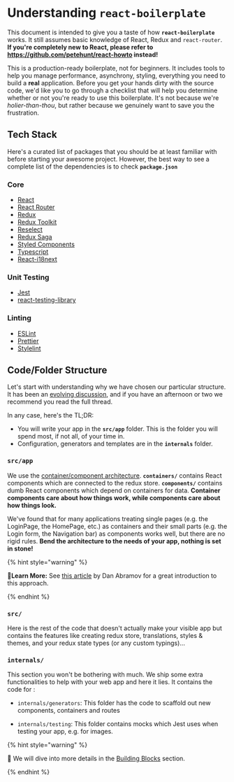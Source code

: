 # Understanding `react-boilerplate`

This document is intended to give you a taste of how **`react-boilerplate`** works. It still assumes basic knowledge of React, Redux and `react-router`. **If you're completely new to React, please refer to https://github.com/petehunt/react-howto instead!**

This is a production-ready boilerplate, not for beginners. It includes tools to help you manage performance, asynchrony, styling, everything you need to build a **real** application. Before you get your hands dirty with the source code, we'd like you to go through a checklist that will help you determine whether or not you're ready to use this boilerplate. It's not because we're _holier-than-thou_, but rather because we genuinely want to save you the frustration.

## Tech Stack

Here's a curated list of packages that you should be at least familiar with before starting your awesome project. However, the best way to see a complete list of the dependencies is to check **`package.json`**

### Core

- [React](https://facebook.github.io/react/)
- [React Router](https://github.com/ReactTraining/react-router)
- [Redux](http://redux.js.org/)
- [Redux Toolkit](https://redux-toolkit.js.org/)
- [Reselect](https://github.com/reactjs/reselect)
- [Redux Saga](https://redux-saga.github.io/redux-saga/)
- [Styled Components](https://github.com/styled-components/styled-components)
- [Typescript](https://github.com/microsoft/TypeScript)
- [React-i18next](https://github.com/i18next/react-i18next)

### Unit Testing

- [Jest](http://facebook.github.io/jest/)
- [react-testing-library](https://github.com/testing-library/react-testing-library)

### Linting

- [ESLint](http://eslint.org/)
- [Prettier](https://prettier.io/)
- [Stylelint](https://stylelint.io/)

[create-react-app]: https://github.com/facebook/create-react-app
[react-boilerplate]: https://github.com/react-boilerplate/react-boilerplate

## Code/Folder Structure

Let's start with understanding why we have chosen our particular structure. It has been an [evolving discussion](https://github.com/react-boilerplate/react-boilerplate/issues/27), and if you have an afternoon or two we recommend you read the full thread.

In any case, here's the TL;DR:

- You will write your app in the **`src/app`** folder. This is the folder you will spend most, if not all, of your time in.
- Configuration, generators and templates are in the **`internals`** folder.

### `src/app`

We use the [container/component architecture](https://medium.com/@dan_abramov/smart-and-dumb-components-7ca2f9a7c7d0#.4rmjqneiw). **`containers/`** contains React components which are connected to the redux store. **`components/`** contains dumb React components which depend on containers for data. **Container components care about how things work, while components care about how things look.**

We've found that for many applications treating single pages (e.g. the LoginPage, the HomePage, etc.) as containers and their small parts (e.g. the Login form, the Navigation bar) as components works well, but there are no rigid rules. **Bend the architecture to the needs of your app, nothing is set in stone!**

{% hint style="warning" %}

🧙**Learn More:** See [this article](https://medium.com/@dan_abramov/smart-and-dumb-components-7ca2f9a7c7d0)
by Dan Abramov for a great introduction to this approach.

{% endhint %}

### `src/`

Here is the rest of the code that doesn't actually make your visible app but contains the features like creating redux store, translations, styles & themes, and your redux state types (or any custom typings)...

### `internals/`

This section you won't be bothering with much. We ship some extra functionalities to help with your web app and here it lies. It contains the code for :

- `internals/generators`: This folder has the code to scaffold out new components, containers and routes

- `internals/testing`: This folder contains mocks which Jest uses when testing your app, e.g. for images.

{% hint style="warning" %}

👀 We will dive into more details in the [Building Blocks](building-blocks/overview) section.

{% endhint %}

[create-react-app]: https://github.com/facebook/create-react-app
[react-boilerplate]: https://github.com/react-boilerplate/react-boilerplate
